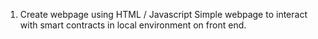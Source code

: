 1. Create webpage using HTML / Javascript
   Simple webpage to interact with smart contracts in local environment on front end.
